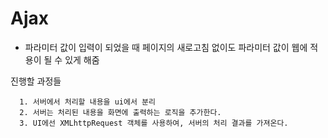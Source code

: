 # Ajax

- 파라미터 값이 입력이 되었을 때 페이지의 새로고침 없이도 파라미터 값이 웹에 적용이 될 수 있게 해줌


진행할 과정들

```
  1. 서버에서 처리할 내용을 ui에서 분리
  2. 서버는 처리된 내용을 화면에 출력하는 로직을 추가한다.
  3. UI에선 XMLhttpRequest 객체를 사용하여, 서버의 처리 결과를 가져온다.
```